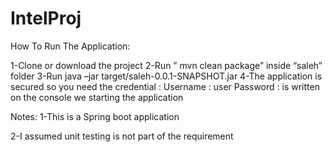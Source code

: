 # IntelProj

How To Run The Application:

1-Clone or download the project
2-Run ” mvn clean package” inside “saleh” folder
3-Run java –jar target/saleh-0.0.1-SNAPSHOT.jar
4-The application is secured so you need the credential :
   Username : user
   Password : is written on the console we starting the application 

Notes:
1-This is a Spring boot application

2-I assumed unit testing is not part of the requirement 
